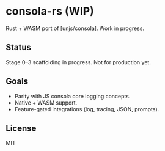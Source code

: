 # consola-rs (WIP)

Rust + WASM port of [unjs/consola]. Work in progress.

## Status
Stage 0–3 scaffolding in progress. Not for production yet.

## Goals
- Parity with JS consola core logging concepts.
- Native + WASM support.
- Feature-gated integrations (log, tracing, JSON, prompts).

## License
MIT
